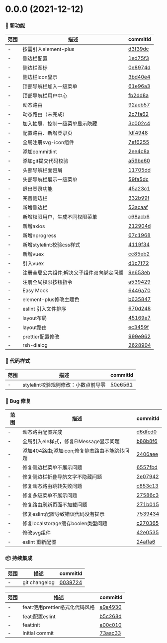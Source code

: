 # 0.0.0 (2021-12-12)

### 🌟 新功能
范围|描述|commitId
--|--|--
 - | 按需引入element-plus | [d3f39dc](https://github.com/Calvin66/vite-vue3-admin/commit/d3f39dc)
 - | 侧边栏配置 | [1ed75f3](https://github.com/Calvin66/vite-vue3-admin/commit/1ed75f3)
 - | 侧边栏图标 | [0e8974d](https://github.com/Calvin66/vite-vue3-admin/commit/0e8974d)
 - | 侧边栏icon显示 | [3bd40e4](https://github.com/Calvin66/vite-vue3-admin/commit/3bd40e4)
 - | 顶部导航栏加入一级菜单 | [61e96a3](https://github.com/Calvin66/vite-vue3-admin/commit/61e96a3)
 - | 顶部导航栏用户中心 | [fb2dd8a](https://github.com/Calvin66/vite-vue3-admin/commit/fb2dd8a)
 - | 动态路由 | [92aeb57](https://github.com/Calvin66/vite-vue3-admin/commit/92aeb57)
 - | 动态路由（未完成） | [2c7fa62](https://github.com/Calvin66/vite-vue3-admin/commit/2c7fa62)
 - | 加入抽屉，控制一级菜单显示隐藏 | [3c002c4](https://github.com/Calvin66/vite-vue3-admin/commit/3c002c4)
 - | 配置路由、新增登录页 | [fdf4948](https://github.com/Calvin66/vite-vue3-admin/commit/fdf4948)
 - | 全局注册svg-icon组件 | [7ef6255](https://github.com/Calvin66/vite-vue3-admin/commit/7ef6255)
 - | 添加commitlint | [2ee4c8a](https://github.com/Calvin66/vite-vue3-admin/commit/2ee4c8a)
 - | 添加git提交代码校验 | [a59be60](https://github.com/Calvin66/vite-vue3-admin/commit/a59be60)
 - | 头部导航栏面包屑 | [11705dd](https://github.com/Calvin66/vite-vue3-admin/commit/11705dd)
 - | 头部导航栏展示一级菜单 | [59fa5dc](https://github.com/Calvin66/vite-vue3-admin/commit/59fa5dc)
 - | 退出登录功能 | [45a23c1](https://github.com/Calvin66/vite-vue3-admin/commit/45a23c1)
 - | 完善侧边栏 | [332b99f](https://github.com/Calvin66/vite-vue3-admin/commit/332b99f)
 - | 新增侧边栏 | [53acaaf](https://github.com/Calvin66/vite-vue3-admin/commit/53acaaf)
 - | 新增权限用户，生成不同权限菜单 | [c68acb6](https://github.com/Calvin66/vite-vue3-admin/commit/c68acb6)
 - | 新增axios | [212904d](https://github.com/Calvin66/vite-vue3-admin/commit/212904d)
 - | 新增nprogress | [67c1968](https://github.com/Calvin66/vite-vue3-admin/commit/67c1968)
 - | 新增stylelint:校验css样式 | [4119f34](https://github.com/Calvin66/vite-vue3-admin/commit/4119f34)
 - | 新增vuex | [cc85eb2](https://github.com/Calvin66/vite-vue3-admin/commit/cc85eb2)
 - | 引入vuex | [d1c7f72](https://github.com/Calvin66/vite-vue3-admin/commit/d1c7f72)
 - | 注册全局公共组件;解决父子组件双向绑定问题 | [9e653eb](https://github.com/Calvin66/vite-vue3-admin/commit/9e653eb)
 - | 注册全局权限按钮指令 | [a539429](https://github.com/Calvin66/vite-vue3-admin/commit/a539429)
 - | Easy Mock | [6446a70](https://github.com/Calvin66/vite-vue3-admin/commit/6446a70)
 - | element-plus修改主题色 | [b635847](https://github.com/Calvin66/vite-vue3-admin/commit/b635847)
 - | eslint 引入文件排序 | [670d248](https://github.com/Calvin66/vite-vue3-admin/commit/670d248)
 - | layout布局 | [45169e7](https://github.com/Calvin66/vite-vue3-admin/commit/45169e7)
 - | layout路由 | [ec3459f](https://github.com/Calvin66/vite-vue3-admin/commit/ec3459f)
 - | prettier配置修改 | [999e962](https://github.com/Calvin66/vite-vue3-admin/commit/999e962)
 - | rsh-dialog | [2628904](https://github.com/Calvin66/vite-vue3-admin/commit/2628904)


### 🎨 代码样式
范围|描述|commitId
--|--|--
 - | stylelint校验规则修改：小数点前导零 | [50e6561](https://github.com/Calvin66/vite-vue3-admin/commit/50e6561)


### 🐛 Bug 修复
范围|描述|commitId
--|--|--
 - | 动态路由配置完成 | [d6dfcd0](https://github.com/Calvin66/vite-vue3-admin/commit/d6dfcd0)
 - | 全局引入ele样式，修复ElMessage显示问题 | [b88b8f6](https://github.com/Calvin66/vite-vue3-admin/commit/b88b8f6)
 - | 添加404路由;添加icon;修复静态路由不能跳转问题 | [2406aee](https://github.com/Calvin66/vite-vue3-admin/commit/2406aee)
 - | 修复侧边栏菜单不展示问题 | [6557fbd](https://github.com/Calvin66/vite-vue3-admin/commit/6557fbd)
 - | 修复侧边栏折叠导航文字不隐藏问题 | [2e07942](https://github.com/Calvin66/vite-vue3-admin/commit/2e07942)
 - | 修复动态路由跳转失败问题 | [c853c13](https://github.com/Calvin66/vite-vue3-admin/commit/c853c13)
 - | 修复多级菜单不展示问题 | [27586c3](https://github.com/Calvin66/vite-vue3-admin/commit/27586c3)
 - | 修复路由刷新页面不加载问题 | [271b015](https://github.com/Calvin66/vite-vue3-admin/commit/271b015)
 - | 修复eslint配置导致错误代码没有提示 | [7539434](https://github.com/Calvin66/vite-vue3-admin/commit/7539434)
 - | 修复localstorage缓存boolen类型问题 | [c270365](https://github.com/Calvin66/vite-vue3-admin/commit/c270365)
 - | 修改svg组件 | [42e0535](https://github.com/Calvin66/vite-vue3-admin/commit/42e0535)
 - | eslint 重新配置 | [24affa6](https://github.com/Calvin66/vite-vue3-admin/commit/24affa6)


### 📦 持续集成
范围|描述|commitId
--|--|--
 - | git changelog | [0039724](https://github.com/Calvin66/vite-vue3-admin/commit/0039724)


范围|描述|commitId
--|--|--
 - | feat:使用prettier格式化代码风格 | [e9a4930](https://github.com/Calvin66/vite-vue3-admin/commit/e9a4930)
 - | feat:配置eslint | [b5c268d](https://github.com/Calvin66/vite-vue3-admin/commit/b5c268d)
 - | feat:init | [e00c010](https://github.com/Calvin66/vite-vue3-admin/commit/e00c010)
 - | Initial commit | [73aac33](https://github.com/Calvin66/vite-vue3-admin/commit/73aac33)

